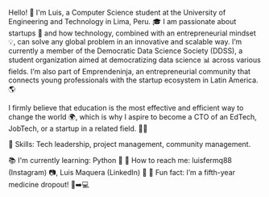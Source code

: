 Hello! 🙌 I'm Luis, a Computer Science student at the University of Engineering and Technology in Lima, Peru. 🎓 
I am passionate about startups 🚀 and how technology, combined with an entrepreneurial mindset 💡, can solve any global problem in an innovative and scalable way. 
I’m currently a member of the Democratic Data Science Society (DDSS), a student organization aimed at democratizing data science 📊 across various fields. 
I’m also part of Emprendeninja, an entrepreneurial community that connects young professionals with the startup ecosystem in Latin America. 🌎

I firmly believe that education is the most effective and efficient way to change the world 🌍, which is why I aspire to become a CTO of an EdTech, JobTech, or a startup in a related field. 🔧✨

💼 Skills: Tech leadership, project management, community management.

📚 I'm currently learning: Python 🐍
📲 How to reach me: luisfermq88 (Instagram) 📷, Luis Maquera (LinkedIn) 💼
🎉 Fun fact: I’m a fifth-year medicine dropout! 💊➡️💻
